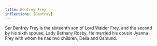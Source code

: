 ```yaml
---
title: Benfrey Frey
inflections: [Benfrey]
---
```


Ser Benfrey Frey is the sixteenth son of Lord Walder Frey, and the second by his sixth spouse, Lady Bethany Rosby. He married his cousin Jyanna Frey with whom he has two children, Della and Osmund.


